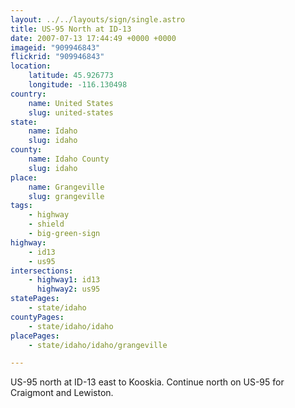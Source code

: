 ```yaml
---
layout: ../../layouts/sign/single.astro
title: US-95 North at ID-13
date: 2007-07-13 17:44:49 +0000 +0000
imageid: "909946843"
flickrid: "909946843"
location:
    latitude: 45.926773
    longitude: -116.130498
country:
    name: United States
    slug: united-states
state:
    name: Idaho
    slug: idaho
county:
    name: Idaho County
    slug: idaho
place:
    name: Grangeville
    slug: grangeville
tags:
    - highway
    - shield
    - big-green-sign
highway:
    - id13
    - us95
intersections:
    - highway1: id13
      highway2: us95
statePages:
    - state/idaho
countyPages:
    - state/idaho/idaho
placePages:
    - state/idaho/idaho/grangeville

---
```

US-95 north at ID-13 east to Kooskia.  Continue north on US-95 for Craigmont and Lewiston.